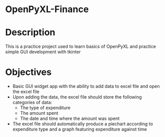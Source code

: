 # OpenPyXL-Finance

# Description
This is a practice project used to learn basics of OpenPyXL and practice simple GUI development with tkinter

# Objectives
- Basic GUI widget app with the ability to add data to excel file and open the excel file
- Upon adding the data, the excel file should store the following categories of data:
  - The type of expenditure
  - The amount spent
  - The date and time where the amount was spent
- The excel file should automatically produce a piechart according to expenditure type and a graph featuring expenditure against time
